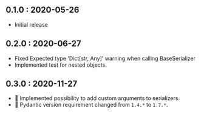 ## 0.1.0 : 2020-05-26

- Initial release

## 0.2.0 : 2020-06-27

- Fixed Expected type 'Dict[str, Any]' warning when calling BaseSerializer
- Implemented test for nested objects.

## 0.3.0 : 2020-11-27

- 🦦 Implemented possibility to add custom arguments to serializers.
- 🦦 Pydantic version requirement changed from `1.4.*` to `1.7.*`.
